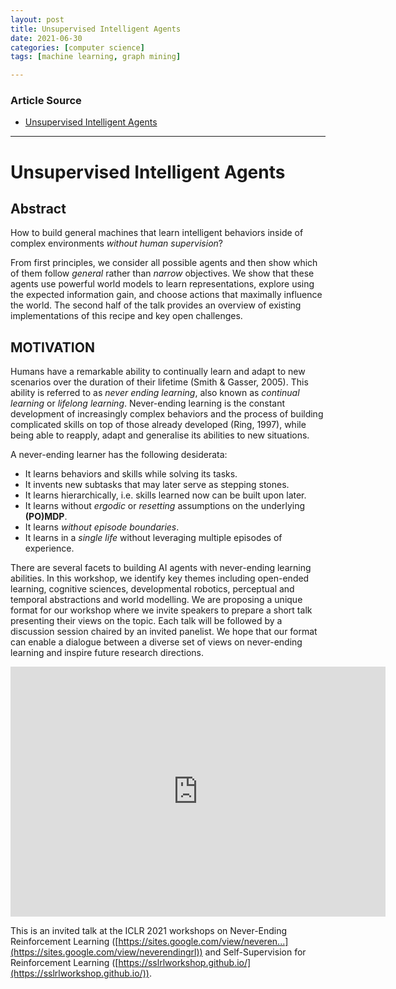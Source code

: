 ```yaml
---
layout: post
title: Unsupervised Intelligent Agents
date: 2021-06-30
categories: [computer science]
tags: [machine learning, graph mining]

---
```


### Article Source

* [Unsupervised Intelligent Agents](https://www.youtube.com/watch?v=Amow6WIacKY)


---

# Unsupervised Intelligent Agents

## Abstract

How to build general machines that learn intelligent behaviors inside of complex environments *without human supervision*?

From first principles, we consider all possible agents and then show which of them follow *general* rather than *narrow* objectives. We show that these agents use powerful world models to learn representations, explore using the expected information gain, and choose actions that maximally influence the world. The second half of the talk provides an overview of existing implementations of this recipe and key open challenges.

## MOTIVATION

Humans have a remarkable ability to continually learn and adapt to new scenarios over the duration of their lifetime (Smith & Gasser, 2005). This ability is referred to as *never ending learning*, also known as *continual learning* or *lifelong learning*. Never-ending learning is the constant development of increasingly complex behaviors and the process of building complicated skills on top of those already developed (Ring, 1997), while being able to reapply, adapt and generalise its abilities to new situations.

A never-ending learner has the following desiderata:

* It learns behaviors and skills while solving its tasks.
* It invents new subtasks that may later serve as stepping stones.
* It learns hierarchically, i.e. skills learned now can be built upon later.
* It learns without *ergodic* or *resetting* assumptions on the underlying **(PO)MDP**.
* It learns *without episode boundaries*.
* It learns in a *single life* without leveraging multiple episodes of experience.

There are several facets to building AI agents with never-ending learning abilities. In this workshop, we identify key themes including open-ended learning, cognitive sciences, developmental robotics, perceptual and temporal abstractions and world modelling. We are proposing a unique format for our workshop where we invite speakers to prepare a short talk presenting their views on the topic. Each talk will be followed by a discussion session chaired by an invited panelist. We hope that our format can enable a dialogue between a diverse set of views on never-ending learning and inspire future research directions.

<iframe width="600" height="400" src="https://www.youtube.com/embed/Amow6WIacKY" title="YouTube video player" frameborder="0" allow="accelerometer; autoplay; clipboard-write; encrypted-media; gyroscope; picture-in-picture" allowfullscreen></iframe>

This is an invited talk at the ICLR 2021 workshops on Never-Ending Reinforcement Learning ([https://sites.google.com/view/neveren...](https://sites.google.com/view/neverendingrl)) and Self-Supervision for Reinforcement Learning ([https://sslrlworkshop.github.io/](https://sslrlworkshop.github.io/)).


